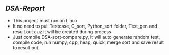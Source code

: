 ***DSA-Report***
---

* This project must run on Linux
* It no need to pull Testcase, C_sort, Python_sort folder, Test_gen and result.out cuz it will be created during process
* Just compile DSA-sort-compare.py, it will auto generate random test, compile code, run numpy, cpp, heap, quick, merge sort and save result to result.out
